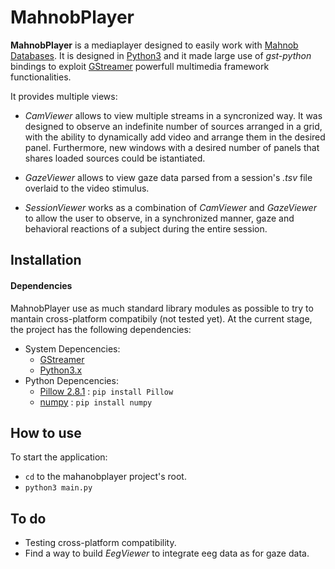 # MahnobPlayer

**MahnobPlayer** is a mediaplayer designed to easily work with [Mahnob Databases](http://mahnob-db.eu/hci-tagging).
It is designed in [Python3](https://www.python.org/downloads/) and it made large use of *gst-python* bindings to exploit [GStreamer](http://gstreamer.freedesktop.org/) powerfull multimedia framework functionalities.

It provides multiple views:

- *CamViewer* allows to view multiple streams in a syncronized way. It was designed to observe an indefinite number of sources arranged in a grid, with the ability to dynamically add video and arrange them in the desired panel. Furthermore, new windows with a desired number of panels that shares loaded sources could be istantiated.

- *GazeViewer* allows to view gaze data parsed from a session's *.tsv* file overlaid to the video stimulus.

- *SessionViewer* works as a combination of *CamViewer* and *GazeViewer* to allow the user to observe, in a synchronized manner, gaze and behavioral reactions of a subject during the entire session.


## Installation

#### Dependencies

MahnobPlayer use as much standard library modules as possible to try to mantain cross-platform compatibily (not tested yet).
At the current stage, the project has the following dependencies:

- System Depencencies:
  - [GStreamer](http://gstreamer.freedesktop.org/)
  - [Python3.x](https://www.python.org/downloads/)
- Python Depencencies:
  - [Pillow 2.8.1](https://pypi.python.org/pypi/Pillow/2.9.0) : `pip install Pillow`
  - [numpy](http://www.numpy.org/) : `pip install numpy`


## How to use

To start the application:

* `cd` to the mahanobplayer project's root.
* `python3 main.py`


## To do

* Testing cross-platform compatibility.
* Find a way to build *EegViewer* to integrate eeg data as for gaze data.